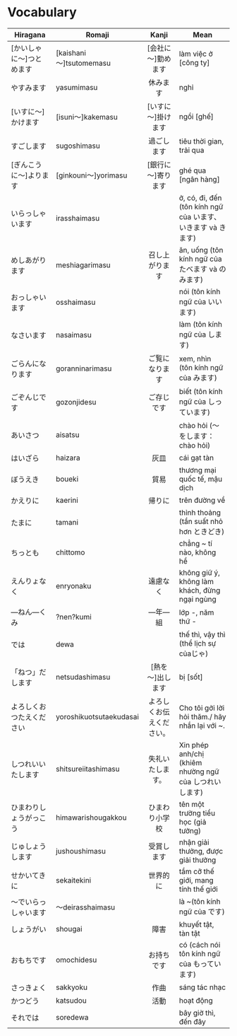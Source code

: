 # Vocabulary

|Hiragana   | Romaji | Kanji | Mean |
|-----------|--------|:-----:|------|
| [かいしゃに～]つとめます| [kaishani～]tsutomemasu| [会社に～]勤めます| làm việc ở [công ty]
| やすみます| yasumimasu| 休みます| nghỉ
| [いすに～]かけます| [isuni～]kakemasu| [いすに～]掛けます| ngồi [ghế]
| すごします| sugoshimasu| 過ごします| tiêu thời gian, trải qua
| [ぎんこうに～]よります| [ginkouni～]yorimasu| [銀行に～]寄ります| ghé qua [ngân hàng]
| いらっしゃいます| irasshaimasu| | ở, có, đi, đến (tôn kính ngữ của います、いきます và きます)
| めしあがります| meshiagarimasu| 召し上がります| ăn, uống (tôn kính ngữ của たべます và のみます)
| おっしゃいます| osshaimasu| | nói (tôn kính ngữ của いいます)
| なさいます| nasaimasu| | làm (tôn kính ngữ của します)
| ごらんになります| goranninarimasu| ご覧になります| xem, nhìn (tôn kính ngữ của みます)
| ごぞんじです| gozonjidesu| ご存じです| biết (tôn kính ngữ của しっています)
| あいさつ| aisatsu| | chào hỏi (～をします：chào hỏi)
| はいざら| haizara| 灰皿| cái gạt tàn
| ぼうえき| boueki| 貿易| thương mại quốc tế, mậu dịch
| かえりに| kaerini| 帰りに| trên đường về
| たまに| tamani| | thỉnh thoảng (tần suất nhỏ hơn ときどき)
| ちっとも| chittomo| | chẳng ~ tí nào, không hề
| えんりょなく| enryonaku| 遠慮なく| không giữ ý, không làm khách, đừng ngại ngùng
| ―ねん―くみ| ?nen?kumi| ―年―組| lớp -, năm thứ -
| では| dewa| | thế thì, vậy thì (thể lịch sự củaじゃ)
| 「ねつ」だします| netsudashimasu| [熱を～]出します| bị [sốt]
| よろしくおつたえください| yoroshikuotsutaekudasai| よろしくお伝えください。| Cho tôi gởi lời hỏi thăm./ hãy nhắn lại với ~.
| しつれいいたします| shitsureiitashimasu| 失礼いたします。| Xin phép anh/chị (khiêm nhường ngữ của しつれいします)
| ひまわりしょうがっこう| himawarishougakkou| ひまわり小学校| tên một trường tiểu học (giả tưởng)
| じゅしょうします| jushoushimasu| 受賞します| nhận giải thưởng, được giải thưởng
| せかいてきに| sekaitekini| 世界的に| tầm cỡ thế giới, mang tính thế giới
| ～でいらっしゃいます| ～deirasshaimasu| | là ~(tôn kính ngữ của です)
| しょうがい| shougai| 障害| khuyết tật, tàn tật
| おもちです| omochidesu| お持ちです| có (cách nói tôn kính ngữ của もっています)
| さっきょく| sakkyoku| 作曲| sáng tác nhạc
| かつどう| katsudou| 活動| hoạt động
| それでは| soredewa| | bây giờ thì, đến đây
